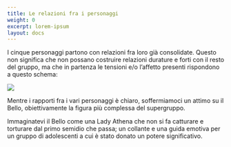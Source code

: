 ```yaml
---
title: Le relazioni fra i personaggi
weight: 0
excerpt: lorem-ipsum
layout: docs
---
```

I cinque personaggi partono con relazioni fra loro già consolidate. Questo non significa che non possano costruire relazioni durature e forti con il resto del gruppo, ma che in partenza le tensioni e/o l’affetto presenti rispondono a questo schema:

![](https://preview--fierce-rabbit-3b256.stackbit.dev/images/relazioni%20personaggi.png)

Mentre i rapporti fra i vari personaggi è chiaro, soffermiamoci un attimo su il Bello, obiettivamente la figura più complessa del supergruppo. 

Immaginatevi il Bello come una Lady Athena che non si fa catturare e torturare dal primo semidio che passa; un collante e una guida emotiva per un gruppo di adolescenti a cui è stato donato un potere significativo.
